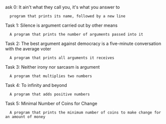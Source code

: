 ask 0: It ain't what they call you, it's what you answer to

      program that prints its name, followed by a new line
Task 1: Silence is argument carried out by other means

      A program that prints the number of arguments passed into it
Task 2: The best argument against democracy is a five-minute conversation with the average voter

      A program that prints all arguments it receives
Task 3: Neither irony nor sarcasm is argument

      A program that multiplies two numbers
Task 4: To infinity and beyond

      A program that adds positive numbers
Task 5: Minimal Number of Coins for Change

      A program that prints the minimum number of coins to make change for an amount of money
